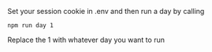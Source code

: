 Set your session cookie in .env and then run a day by calling

```
npm run day 1
```

Replace the 1 with whatever day you want to run
